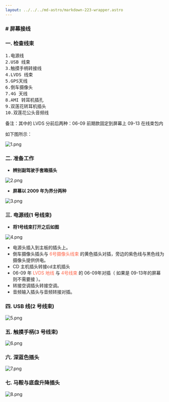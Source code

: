 ```yaml
---
layout: ../../../md-astro/markdown-223-wrapper.astro
---
```


### # 屏幕接线

### 一. 检查线束

<pre>
1.电源线
2.USB 线束
3.触摸手柄转接线
4.LVDS 线束
5.GPS天线
6.倒车摄像头
7.4G 天线
8.AMI 转耳机插孔
9.双莲花转耳机插头
10.双莲花公头音频线
</pre>

备注：其中的 LVDS 分前后两种：06-09 前期款固定到屏幕上 09-13 在线束包内

如下图所示：

![1.png](https://img.picui.cn/free/2024/07/04/66865912c0f66.png)

### 二. 准备工作

- **辨别副驾驶手套箱插头**<br> 

![2.png](https://img.picui.cn/free/2024/07/04/668659405f62d.png)

- **屏幕以 2009 年为界分两种**<br>

![3.png](https://img.picui.cn/free/2024/07/04/668659405e7b1.png)

### 三. 电源线(1 号线束)

- **将1号线束打开之后如图**<br>

![4.png](https://img.picui.cn/free/2024/07/04/668659406460e.png)
 
  - 电源头插入到主板的插头上。
  - 倒车摄像头插头与 <font color=#FF6347>6号摄像头线束</font> 的黄色插头对插，旁边的紫色线与黑色线为摄像头提供供电。
  - CD 主机插头转接cd主机插头
  - 06-09 年 <font color=#FF6347>LVDS 地线</font> 与 <font color=#FF6347>4号线束</font> 的 06-09年对插（ 如果是 09-13年的屏幕则不需要接 ）。
  - 转接空调插头转接空调。
  - 音频输入插头与音频转接对插。

### 四. USB 线(2 号线束)

![5.png](https://img.picui.cn/free/2024/07/04/668659406474f.png)

### 五. 触摸手柄(3 号线束)

![6.png](https://img.picui.cn/free/2024/07/04/668659405f102.png)

### 六. 深蓝色插头

![7.png](https://img.picui.cn/free/2024/07/04/668659421967c.png)

### 七. 马鞍与底盘升降插头

![8.png](https://img.picui.cn/free/2024/07/04/668659428cbbd.png)
